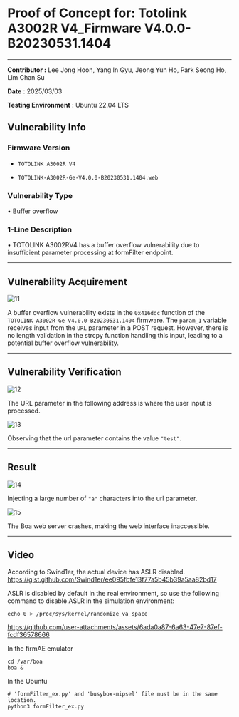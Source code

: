 # Proof of Concept for: **Totolink A3002R V4_Firmware V4.0.0-B20230531.1404**

---

**Contributor :** Lee Jong Hoon, Yang In Gyu, Jeong Yun Ho, Park Seong Ho, Lim Chan Su

**Date** : 2025/03/03

**Testing Environment** : Ubuntu 22.04 LTS

## Vulnerability Info

### Firmware Version

- `TOTOLINK A3002R V4`

- `TOTOLINK-A3002R-Ge-V4.0.0-B20230531.1404.web`

### Vulnerability Type

• Buffer overflow

### 1-Line Description
• TOTOLINK A3002RV4 has a buffer overflow vulnerability due to insufficient parameter processing at formFilter endpoint.

---

## Vulnerability Acquirement

![11](https://github.com/user-attachments/assets/fcb5ae1a-23e7-4950-8673-761fc0fa1eca)

A buffer overflow vulnerability exists in the `0x416ddc` function of the `TOTOLINK A3002R-Ge V4.0.0-B20230531.1404` firmware. The `param_1` variable receives input from the `URL` parameter in a POST request. However, there is no length validation in the strcpy function handling this input, leading to a potential buffer overflow vulnerability.


---

## Vulnerability Verification

![12](https://github.com/user-attachments/assets/6a924fe4-64fe-466f-ab50-dd7d7c622910)

The URL parameter in the following address is where the user input is processed.

![13](https://github.com/user-attachments/assets/3c5b1401-1298-4604-bca5-3ca422016711)

Observing that the url parameter contains the value `"test"`.


---

## Result

![14](https://github.com/user-attachments/assets/530e0d84-d80f-4898-ad87-cd45a79d5f84)

Injecting a large number of `"a"` characters into the url parameter.

![15](https://github.com/user-attachments/assets/51800dc8-eccb-4f4f-bd9a-5c91066b406c)

The Boa web server crashes, making the web interface inaccessible.

---

## Video

According to Swind1er, the actual device has ASLR disabled.
https://gist.github.com/Swind1er/ee095fbfe13f77a5b45b39a5aa82bd17

ASLR is disabled by default in the real environment, so use the following command to disable ASLR in the simulation environment:

```
echo 0 > /proc/sys/kernel/randomize_va_space
```


https://github.com/user-attachments/assets/6ada0a87-6a63-47e7-87ef-fcdf36578666


In the firmAE emulator
```
cd /var/boa
boa &
```

In the Ubuntu
```
# 'formFilter_ex.py' and 'busybox-mipsel' file must be in the same location.
python3 formFilter_ex.py
```
